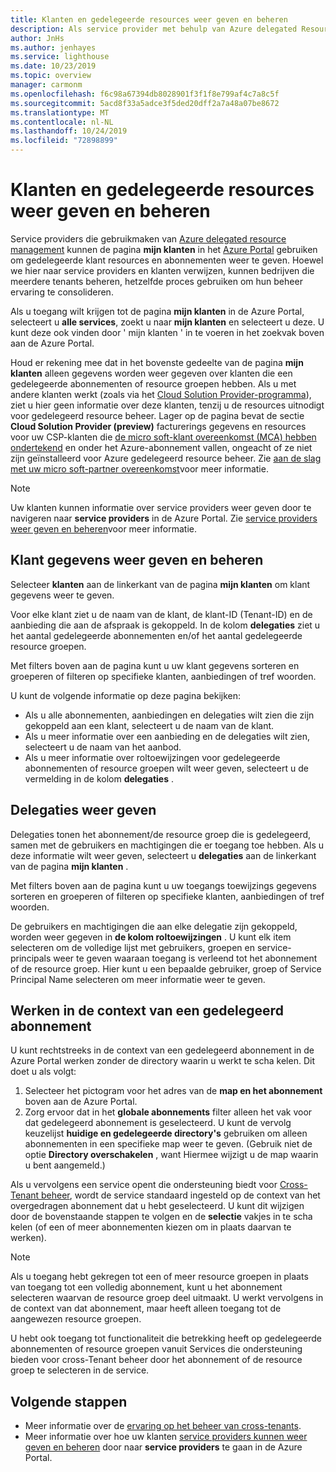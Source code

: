 ```yaml
---
title: Klanten en gedelegeerde resources weer geven en beheren
description: Als service provider met behulp van Azure delegated Resource Management kunt u al uw gedelegeerte klant bronnen en abonnementen weer geven door naar mijn klanten te gaan in de Azure Portal.
author: JnHs
ms.author: jenhayes
ms.service: lighthouse
ms.date: 10/23/2019
ms.topic: overview
manager: carmonm
ms.openlocfilehash: f6c98a67394db8028901f3f1f8e799af4c7a8c5f
ms.sourcegitcommit: 5acd8f33a5adce3f5ded20dff2a7a48a07be8672
ms.translationtype: MT
ms.contentlocale: nl-NL
ms.lasthandoff: 10/24/2019
ms.locfileid: "72898899"
---
```

# <a name="view-and-manage-customers-and-delegated-resources"></a>Klanten en gedelegeerde resources weer geven en beheren

Service providers die gebruikmaken van [Azure delegated resource management](../concepts/azure-delegated-resource-management.md) kunnen de pagina **mijn klanten** in het [Azure Portal](https://portal.azure.com) gebruiken om gedelegeerde klant resources en abonnementen weer te geven. Hoewel we hier naar service providers en klanten verwijzen, kunnen bedrijven die meerdere tenants beheren, hetzelfde proces gebruiken om hun beheer ervaring te consolideren.

Als u toegang wilt krijgen tot de pagina **mijn klanten** in de Azure Portal, selecteert u **alle services**, zoekt u naar **mijn klanten** en selecteert u deze. U kunt deze ook vinden door ' mijn klanten ' in te voeren in het zoekvak boven aan de Azure Portal.

Houd er rekening mee dat in het bovenste gedeelte van de pagina **mijn klanten** alleen gegevens worden weer gegeven over klanten die een gedelegeerde abonnementen of resource groepen hebben. Als u met andere klanten werkt (zoals via het [Cloud Solution Provider-programma](https://docs.microsoft.com/partner-center/csp-overview)), ziet u hier geen informatie over deze klanten, tenzij u de resources uitnodigt voor gedelegeerd resource beheer. Lager op de pagina bevat de sectie **Cloud Solution Provider (preview)** facturerings gegevens en resources voor uw CSP-klanten die [de micro soft-klant overeenkomst (MCA) hebben ondertekend](https://docs.microsoft.com/partner-center/confirm-customer-agreement) en onder het Azure-abonnement vallen, ongeacht of ze niet zijn geïnstalleerd voor Azure gedelegeerd resource beheer. Zie [aan de slag met uw micro soft-partner overeenkomst](https://docs.microsoft.com/azure/billing/mpa-overview)voor meer informatie.

> [!NOTE]
> Uw klanten kunnen informatie over service providers weer geven door te navigeren naar **service providers** in de Azure Portal. Zie [service providers weer geven en beheren](view-manage-service-providers.md)voor meer informatie.

## <a name="view-and-manage-customer-details"></a>Klant gegevens weer geven en beheren

Selecteer **klanten** aan de linkerkant van de pagina **mijn klanten** om klant gegevens weer te geven.

Voor elke klant ziet u de naam van de klant, de klant-ID (Tenant-ID) en de aanbieding die aan de afspraak is gekoppeld. In de kolom **delegaties** ziet u het aantal gedelegeerde abonnementen en/of het aantal gedelegeerde resource groepen.

Met filters boven aan de pagina kunt u uw klant gegevens sorteren en groeperen of filteren op specifieke klanten, aanbiedingen of tref woorden.

U kunt de volgende informatie op deze pagina bekijken:

- Als u alle abonnementen, aanbiedingen en delegaties wilt zien die zijn gekoppeld aan een klant, selecteert u de naam van de klant.
- Als u meer informatie over een aanbieding en de delegaties wilt zien, selecteert u de naam van het aanbod.
- Als u meer informatie over roltoewijzingen voor gedelegeerde abonnementen of resource groepen wilt weer geven, selecteert u de vermelding in de kolom **delegaties** .

## <a name="view-delegations"></a>Delegaties weer geven

Delegaties tonen het abonnement/de resource groep die is gedelegeerd, samen met de gebruikers en machtigingen die er toegang toe hebben. Als u deze informatie wilt weer geven, selecteert u **delegaties** aan de linkerkant van de pagina **mijn klanten** .

Met filters boven aan de pagina kunt u uw toegangs toewijzings gegevens sorteren en groeperen of filteren op specifieke klanten, aanbiedingen of tref woorden.

De gebruikers en machtigingen die aan elke delegatie zijn gekoppeld, worden weer gegeven in **de kolom roltoewijzingen** . U kunt elk item selecteren om de volledige lijst met gebruikers, groepen en service-principals weer te geven waaraan toegang is verleend tot het abonnement of de resource groep. Hier kunt u een bepaalde gebruiker, groep of Service Principal Name selecteren om meer informatie weer te geven.

## <a name="work-in-the-context-of-a-delegated-subscription"></a>Werken in de context van een gedelegeerd abonnement

U kunt rechtstreeks in de context van een gedelegeerd abonnement in de Azure Portal werken zonder de directory waarin u werkt te scha kelen. Dit doet u als volgt:

1. Selecteer het pictogram voor het adres van de **map en het abonnement** boven aan de Azure Portal.
2. Zorg ervoor dat in het **globale abonnements** filter alleen het vak voor dat gedelegeerd abonnement is geselecteerd. U kunt de vervolg keuzelijst **huidige en gedelegeerde directory's** gebruiken om alleen abonnementen in een specifieke map weer te geven. (Gebruik niet de optie **Directory overschakelen** , want Hiermee wijzigt u de map waarin u bent aangemeld.)

Als u vervolgens een service opent die ondersteuning biedt voor [Cross-Tenant beheer](../concepts/cross-tenant-management-experience.md), wordt de service standaard ingesteld op de context van het overgedragen abonnement dat u hebt geselecteerd. U kunt dit wijzigen door de bovenstaande stappen te volgen en de **selectie** vakjes in te scha kelen (of een of meer abonnementen kiezen om in plaats daarvan te werken).

> [!NOTE]
> Als u toegang hebt gekregen tot een of meer resource groepen in plaats van toegang tot een volledig abonnement, kunt u het abonnement selecteren waarvan de resource groep deel uitmaakt. U werkt vervolgens in de context van dat abonnement, maar heeft alleen toegang tot de aangewezen resource groepen.

U hebt ook toegang tot functionaliteit die betrekking heeft op gedelegeerde abonnementen of resource groepen vanuit Services die ondersteuning bieden voor cross-Tenant beheer door het abonnement of de resource groep te selecteren in de service.

## <a name="next-steps"></a>Volgende stappen

- Meer informatie over de [ervaring op het beheer van cross-tenants](../concepts/cross-tenant-management-experience.md).
- Meer informatie over hoe uw klanten [service providers kunnen weer geven en beheren](view-manage-service-providers.md) door naar **service providers** te gaan in de Azure Portal.
